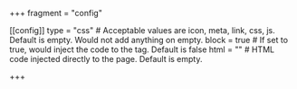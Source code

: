 +++
fragment = "config"

[[config]]
  type = "css" # Acceptable values are icon, meta, link, css, js. Default is empty. Would not add anything on empty.
  block = true # If set to true, would inject the code to the <head> tag. Default is false
  html = "<link rel='stylesheet' href='/site.css'>" # HTML code injected directly to the page. Default is empty.

+++